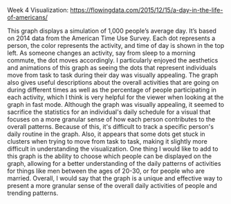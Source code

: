 Week 4
Visualization: https://flowingdata.com/2015/12/15/a-day-in-the-life-of-americans/ 

This graph displays a simulation of 1,000 people’s average day. It’s based on 2014 data from the American Time Use Survey. Each dot represents a person, 
the color represents the activity, and time of day is shown in the top left. As someone changes an activity, say from sleep to a morning commute, the dot 
moves accordingly. I particularly enjoyed the aesthetics and animations of this graph as seeing the dots that represent individuals move from task to 
task during their day was visually appealing. The graph also gives useful descriptions about the overall activities that are going on during different 
times as well as the percentage of people participating in each activity, which I think is very helpful for the viewer when looking at the graph in 
fast mode. Although the graph was visually appealing, it seemed to sacrifice the statistics for an individual's daily schedule for a visual that 
focuses on a more granular sense of how each person contributes to the overall patterns. Because of this, it's difficult to track a specific person's 
daily routine in the graph. Also, it appears that some dots get stuck in clusters when trying to move from task to task, making it slightly more 
difficult in understanding the visualization. One thing I would like to add to this graph is the ability to choose which people can be displayed 
on the graph, allowing for a better understanding of the daily patterns of activities for things like men between the ages of 20-30, or for people 
who are married. Overall, I would say that the graph is a unique and effective way to present a more granular sense of the overall daily activities 
of people and trending patterns.
